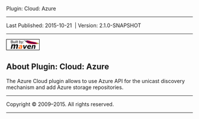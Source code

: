 Plugin: Cloud: Azure

------------------------------------------------------------------------

<span id="publishDate">Last Published: 2015-10-21</span>  | <span id="projectVersion">Version: 2.1.0-SNAPSHOT</span>

------------------------------------------------------------------------

[![Built by Maven](./images/logos/maven-feather.png)](http://maven.apache.org/ "Built by Maven")

About Plugin: Cloud: Azure
--------------------------

The Azure Cloud plugin allows to use Azure API for the unicast discovery mechanism and add Azure storage repositories.

------------------------------------------------------------------------

Copyright © 2009–2015. All rights reserved.

------------------------------------------------------------------------


